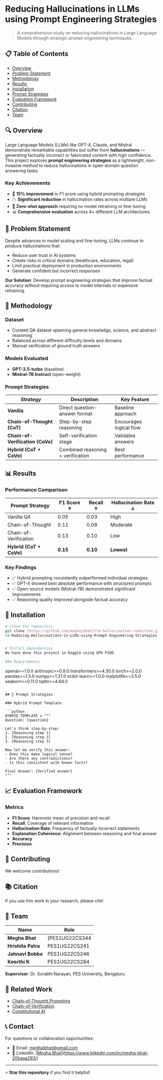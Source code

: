 # Reducing Hallucinations in LLMs using Prompt Engineering Strategies

> A comprehensive study on reducing hallucinations in Large Language Models through strategic prompt engineering techniques.

## 📋 Table of Contents

- [Overview](#overview)
- [Problem Statement](#problem-statement)
- [Methodology](#methodology)
- [Results](#results)
- [Installation](#installation)
- [Prompt Strategies](#prompt-strategies)
- [Evaluation Framework](#evaluation-framework)
- [Contributing](#contributing)
- [Citation](#citation)
- [Team](#team)

## 🔍 Overview

Large Language Models (LLMs) like GPT-4, Claude, and Mistral demonstrate remarkable capabilities but suffer from **hallucinations** — generating factually incorrect or fabricated content with high confidence. This project explores **prompt engineering strategies** as a lightweight, non-invasive method to reduce hallucinations in open-domain question answering tasks.

### Key Achievements

- 🎯 **15% improvement** in F1 score using hybrid prompting strategies
- 📉 **Significant reduction** in hallucination rates across multiple LLMs
- 🔧 **Zero-shot approach** requiring no model retraining or fine-tuning
- 📊 **Comprehensive evaluation** across 4+ different LLM architectures

## 🚨 Problem Statement

Despite advances in model scaling and fine-tuning, LLMs continue to produce hallucinations that:

- Reduce user trust in AI systems
- Create risks in critical domains (healthcare, education, legal)
- Limit practical deployment in production environments
- Generate confident but incorrect responses

**Our Solution**: Develop prompt engineering strategies that improve factual accuracy without requiring access to model internals or expensive retraining.

## 🧰 Methodology

### Dataset
- Curated QA dataset spanning general knowledge, science, and abstract reasoning
- Balanced across different difficulty levels and domains
- Manual verification of ground truth answers

### Models Evaluated
- **GPT-3.5-turbo** (baseline)
- **Mistral-7B Instruct** (open-weight)

### Prompt Strategies

| Strategy | Description | Key Feature |
|----------|-------------|-------------|
| **Vanilla** | Direct question-answer format | Baseline approach |
| **Chain-of-Thought (CoT)** | Step-by-step reasoning | Encourages logical flow |
| **Chain-of-Verification (CoVe)** | Self-verification stage | Validates answers |
| **Hybrid (CoT + CoVe)** | Combined reasoning + verification | Best performance |

## 📊 Results

### Performance Comparison

| Prompt Strategy | F1 Score ↑ | Recall ↑ | Hallucination Rate ↓ |
|----------------|------------|----------|---------------------|
| Vanilla QA | 0.05 | 0.03 | High |
| Chain-of-Thought | 0.11 | 0.08 | Moderate |
| Chain-of-Verification | 0.13 | 0.10 | Low |
| **Hybrid (CoT + CoVe)** | **0.15** | **0.10** | **Lowest** |

### Key Findings

- ✅ Hybrid prompting consistently outperformed individual strategies
- ✅ GPT-4 showed best absolute performance with structured prompts
- ✅ Open-source models (Mistral-7B) demonstrated significant improvements
- ✅ Reasoning quality improved alongside factual accuracy

## 🚀 Installation

```bash
# Clone the repository
git clone [https://github.com/meghajbhat/llm-hallucination-reduction.git](https://github.com/meghajbhat/Reducing-Hallucinations-in-LLMs-using-Prompt-Engineering-Strategies.git)
cd Reducing-Hallucinations-in-LLMs-using-Prompt-Engineering-Strategies


# Install dependencies
We have done this project in Kaggle using GPU P100.

### Requirements

```
openai>=1.0.0
anthropic>=0.8.0
transformers>=4.30.0
torch>=2.0.0
pandas>=1.5.0
numpy>=1.21.0
scikit-learn>=1.0.0
matplotlib>=3.5.0
seaborn>=0.11.0
tqdm>=4.64.0
```

## 🎯 Prompt Strategies

### Hybrid Prompt Template

```python
HYBRID_TEMPLATE = """
Question: {question}

Let's think step-by-step:
1. [Reasoning step 1]
2. [Reasoning step 2]
3. [Reasoning step 3]

Now let me verify this answer:
- Does this make logical sense? 
- Are there any contradictions?
- Is this consistent with known facts?

Final Answer: [Verified answer]
"""
```


## 📈 Evaluation Framework

### Metrics

- **F1 Score**: Harmonic mean of precision and recall
- **Recall**: Coverage of relevant information
- **Hallucination Rate**: Frequency of factually incorrect statements
- **Explanation Coherence**: Alignment between reasoning and final answer
- **Accuracy**
- **Precision**

## 🤝 Contributing

We welcome contributions! 

## 📚 Citation

If you use this work in your research, please cite!

## 👥 Team

| Name | Role | 
|------|------|
| **Megha Bhat**  | [PES1UG22CS344 |
| **Hrishita Patra**  | PES1UG22CS241 |
| **Jahnavi Bobba**  | PES1UG22CS246 |
| **Keerthi K**  | PES1UG22CS284 |

**Supervisor**: Dr. Surabhi Narayan, PES University, Bengaluru

## 🔗 Related Work

- [Chain-of-Thought Prompting](https://arxiv.org/abs/2201.11903)
- [Chain-of-Verification](https://arxiv.org/abs/2309.11495)
- [Constitutional AI](https://arxiv.org/abs/2212.08073)

## 📞 Contact

For questions or collaboration opportunities:

- 📧 Email: meghajbhat@gmail.com
- 💼 LinkedIn: [[Megha Bhat](https://linkedin.com/in/meghabhat)](https://www.linkedin.com/in/megha-bhat-20baaa293/)

---

⭐ **Star this repository** if you find it helpful!
